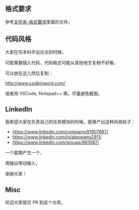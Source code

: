 

## 格式要求

参考[文件夹-格式要求](格式要求)里面的文件。

## 代码风格

大家在写本科毕设论文的时候，

可能需要插入代码，代码格式可能从其他地方复制不好看，

可以放在这儿然后复制：

http://www.codeinword.com/

或者用 VSCode, Notepad++ 等。尽量避免截图。

## LinkedIn

我希望大家在负责自己的任务模块的时候，能够产出这种风格帖子：
- https://www.linkedin.com/company/81907667/
- https://www.linkedin.com/in/alexwang2911/
- https://www.linkedin.com/groups/961087/

一个星期产生一个，

用输出带动输入，

谢谢大家！

## Misc

欢迎大家提交 PR 到这个仓库。

